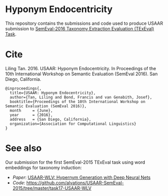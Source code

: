 # Hyponym Endocentricity

This repository contains the submissions and code used to produce USAAR submission to [SemEval-2016 Taxonomy Extraction Evaluation (TExEval) Task](alt.qcri.org/semeval2016/task13/index.php?id=evaluation).

# Cite

Liling Tan. 2016. USAAR: Hyponym Endocentricity. In Proceedings of the 10th International Workshop on Semantic Evaluation (SemEval 2016). San Diego, California.

```
@inproceedings{,
  title={USAAR: Hyponym Endocentricity},
  author={Tan, Liling and Bond, Francis and van Genabith, Josef},
  booktitle={Proceedings of the 10th International Workshop on Semantic Evaluation (SemEval 2016)},
  month     = {June},
  year      = {2016},
  address   = {San Diego, California},
  organization={Association for Computational Linguistics}
}
```

# See also

Our submission for the first SemEval-2015 TExEval task using word embeddings for taxonomy induction:

 - *Paper*: [USAAR-WLV: Hypernym Generation with Deep Neural Nets](http://alt.qcri.org/semeval2015/cdrom/pdf/SemEval155.pdf)
 - *Code*: https://github.com/alvations/USAAR-SemEval-2015/tree/master/task17-USAAR-WLV
 

